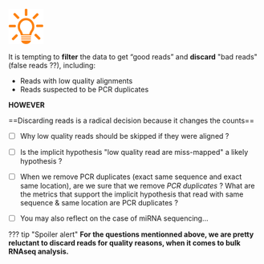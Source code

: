  ![](images/lamp.png)

It is tempting to **filter** the data to get “good reads” and **discard** "bad reads"
(false reads ??), including: 

- Reads with low quality alignments
- Reads suspected to be PCR duplicates

**HOWEVER**

  ==Discarding reads is a radical decision because it changes the counts==

- [ ] Why low quality reads should be skipped if they were aligned ?
- [ ] Is the implicit hypothesis "low quality read are miss-mapped" a likely hypothesis ?


- [ ] When we remove PCR duplicates (exact same sequence and exact same location), are we sure
      that we remove *PCR duplicates* ? What are the metrics that support the implicit hypothesis that
      read with same sequence & same location are PCR duplicates ?


- [ ] You may also reflect on the case of miRNA sequencing...

??? tip "Spoiler alert"
    **For the questions mentionned above, we are pretty reluctant to discard reads for
    quality reasons, when it comes to bulk RNAseq analysis.**

